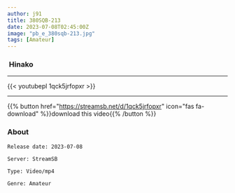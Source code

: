 ```yaml
---
author: j91
title: 380SQB-213
date: 2023-07-08T02:45:00Z
image: "pb_e_380sqb-213.jpg"
tags: [Amateur]
---
```


###  Hinako
___

{{< youtubepl 1qck5jrfopxr >}}
___

{{% button href="https://streamsb.net/d/1qck5jrfopxr" icon="fas fa-download" %}}download this video{{% /button %}}
### About

`Release date: 2023-07-08`

`Server: StreamSB`

`Type: Video/mp4`

`Genre:	Amateur`
